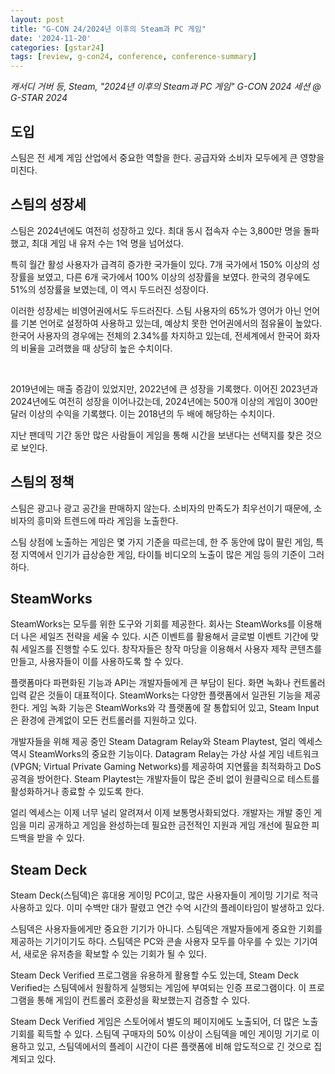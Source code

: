```yaml
---
layout: post
title: "G-CON 24/2024년 이후의 Steam과 PC 게임"
date: '2024-11-20'
categories: [gstar24]
tags: [review, g-con24, conference, conference-summary]
---
```


_캐서디 거버 등, Steam, "2024년 이후의 Steam과 PC 게임" G-CON 2024 세션 @ G-STAR 2024_

## 도입

스팀은 전 세계 게임 산업에서 중요한 역할을 한다. 공급자와 소비자 모두에게 큰 영향을 미친다.

## 스팀의 성장세

스팀은 2024년에도 여전히 성장하고 있다. 최대 동시 접속자 수는 3,800만 명을 돌파했고, 최대 게임 내 유저 수는 1억 명을 넘어섰다.

특히 월간 활성 사용자가 급격히 증가한 국가들이 있다. 7개 국가에서 150% 이상의 성장률을 보였고, 다른 6개 국가에서 100% 이상의 성장률을 보였다. 한국의 경우에도 51%의 성장률을 보였는데, 이 역시 두드러진 성장이다.

이러한 성장세는 비영어권에서도 두드러진다. 스팀 사용자의 65%가 영어가 아닌 언어를 기본 언어로 설정하여 사용하고 있는데, 예상치 못한 언어권에서의 점유율이 높았다. 한국어 사용자의 경우에는 전체의 2.34%를 차지하고 있는데, 전세계에서 한국어 화자의 비율을 고려했을 때 상당히 높은 수치이다.

<br />

2019년에는 매출 증감이 있었지만, 2022년에 큰 성장을 기록했다. 이어진 2023년과 2024년에도 여전히 성장을 이어나갔는데, 2024년에는 500개 이상의 게임이 300만 달러 이상의 수익을 기록했다. 이는 2018년의 두 배에 해당하는 수치이다.

지난 팬데믹 기간 동안 많은 사람들이 게임을 통해 시간을 보낸다는 선택지를 찾은 것으로 보인다.

## 스팀의 정책

스팀은 광고나 광고 공간을 판매하지 않는다. 소비자의 만족도가 최우선이기 때문에, 소비자의 흥미와 트렌드에 따라 게임을 노출한다.

스팀 상점에 노출하는 게임은 몇 가지 기준을 따르는데, 한 주 동안에 많이 팔린 게임, 특정 지역에서 인기가 급상승한 게임, 타이틀 비디오의 노출이 많은 게임 등의 기준이 그러하다.

## SteamWorks

SteamWorks는 모두를 위한 도구와 기회를 제공한다. 회사는 SteamWorks를 이용해 더 나은 세일즈 전략을 세울 수 있다. 시즌 이벤트를 활용해서 글로벌 이벤트 기간에 맞춰 세일즈를 진행할 수도 있다. 창작자들은 창작 마당을 이용해서 사용자 제작 콘텐츠를 만들고, 사용자들이 이를 사용하도록 할 수 있다.

플랫폼마다 파편화된 기능과 API는 개발자들에게 큰 부담이 된다. 화면 녹화나 컨트롤러 입력 같은 것들이 대표적이다. SteamWorks는 다양한 플랫폼에서 일관된 기능을 제공한다. 게임 녹화 기능은 SteamWorks와 각 플랫폼에 잘 통합되어 있고, Steam Input은 환경에 관계없이 모든 컨트롤러를 지원하고 있다.

개발자들을 위해 제공 중인 Steam Datagram Relay와 Steam Playtest, 얼리 엑세스 역시 SteamWorks의 중요한 기능이다. Datagram Relay는 가상 사설 게임 네트워크(VPGN; Virtual Private Gaming Networks)를 제공하여 지연률을 최적화하고 DoS 공격을 방어한다. Steam Playtest는 개발자들이 많은 준비 없이 원클릭으로 테스트를 활성화하거나 종료할 수 있도록 한다.

얼리 엑세스는 이제 너무 널리 알려져서 이제 보통명사화되었다. 개발자는 개발 중인 게임을 미리 공개하고 게임을 완성하는데 필요한 금전적인 지원과 게임 개선에 필요한 피드백을 받을 수 있다.

## Steam Deck

Steam Deck(스팀덱)은 휴대용 게이밍 PC이고, 많은 사용자들이 게이밍 기기로 적극 사용하고 있다. 이미 수백만 대가 팔렸고 연간 수억 시간의 플레이타임이 발생하고 있다.

스팀덱은 사용자들에게만 중요한 기기가 아니다. 스팀덱은 개발자들에게 중요한 기회를 제공하는 기기이기도 하다. 스팀덱은 PC와 콘솔 사용자 모두를 아우를 수 있는 기기여서, 새로운 유저층을 확보할 수 있는 기회가 될 수 있다. 

Steam Deck Verified 프로그램을 유용하게 활용할 수도 있는데, Steam Deck Verified는 스팀덱에서 원활하게 실행되는 게임에 부여되는 인증 프로그램이다. 이 프로그램을 통해 게임이 컨트롤러 호환성을 확보했는지 검증할 수 있다.

Steam Deck Verified 게임은 스토어에서 별도의 페이지에도 노출되어, 더 많은 노출 기회를 획득할 수 있다. 스팀덱 구매자의 50% 이상이 스팀덱을 메인 게이밍 기기로 이용하고 있고, 스팀덱에서의 플레이 시간이 다른 플랫폼에 비해 압도적으로 긴 것으로 집계되고 있다.
